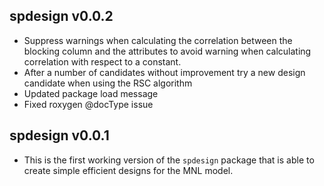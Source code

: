 ## spdesign v0.0.2
* Suppress warnings when calculating the correlation between the blocking column and the attributes to avoid warning when calculating correlation with respect to a constant.
* After a number of candidates without improvement try a new design candidate when using the RSC algorithm
* Updated package load message
* Fixed roxygen @docType issue

## spdesign v0.0.1
* This is the first working version of the `spdesign` package that is able to create simple efficient designs for the MNL model. 
